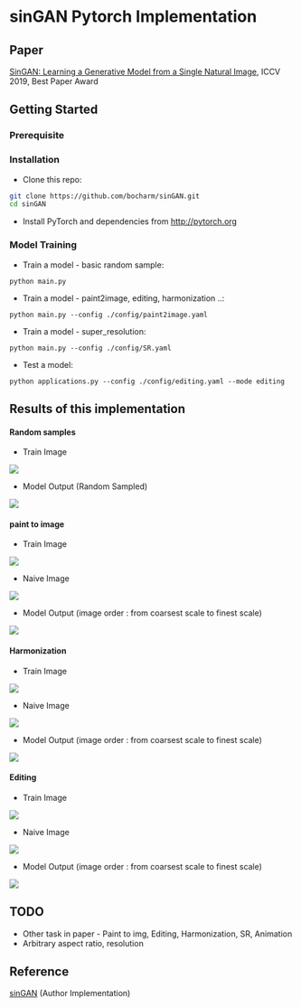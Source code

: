 # sinGAN Pytorch Implementation

## Paper

[SinGAN: Learning a Generative Model from a Single Natural Image](https://arxiv.org/abs/1905.01164), ICCV 2019, Best Paper Award


## Getting Started

### Prerequisite
 

### Installation
- Clone this repo:
```bash
git clone https://github.com/bocharm/sinGAN.git
cd sinGAN
```
- Install PyTorch and dependencies from http://pytorch.org   

### Model Training
- Train a model - basic random sample:
```
python main.py
```

- Train a model - paint2image, editing, harmonization ..:
```
python main.py --config ./config/paint2image.yaml
```

- Train a model - super_resolution:
```
python main.py --config ./config/SR.yaml
```

- Test a model:
```
python applications.py --config ./config/editing.yaml --mode editing
```


## Results of this implementation

#### Random samples
- Train Image

![](assets/Input/Images/birds.png)
- Model Output (Random Sampled)

![](assets/samples/birds_randomsample.jpg)

#### paint to image
- Train Image 

![](assets/Input/Images/cows.png)

- Naive Image

![](assets/Input/Paint/cows.png)

- Model Output (image order : from coarsest scale to finest scale)

![](assets/samples/cows_paint2image.png)

#### Harmonization
- Train Image 

![](assets/Input/Images/starry_night.png)

- Naive Image

![](assets/Input/Harmonization/starry_night_naive.png)

- Model Output (image order : from coarsest scale to finest scale)

![](assets/samples/starry_night_harmonization.png)

#### Editing
- Train Image 

![](assets/Input/Images/stone.png)

- Naive Image

![](assets/Input/Editing/stone_edit.png)

- Model Output (image order : from coarsest scale to finest scale)

![](assets/samples/stone_editing.png)


## TODO
- Other task in paper - Paint to img, Editing, Harmonization, SR, Animation
- Arbitrary aspect ratio, resolution

## Reference 
[sinGAN](https://github.com/tamarott/SinGAN) (Author Implementation)
